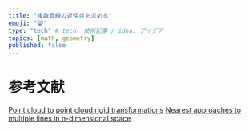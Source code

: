 ```yaml
---
title: "複数直線の近傍点を求める"
emoji: "😸"
type: "tech" # tech: 技術記事 / idea: アイデア
topics: [math, geometry]
published: false
---
```



# 参考文献
[Point cloud to point cloud rigid transformations](https://www.cs.jhu.edu/cista/455/Lectures/Rigid3D3DCalculations.pdf)
[Nearest approaches to multiple lines in n-dimensional space](https://www.crewes.org/Documents/ResearchReports/2010/CRR201032.pdf)